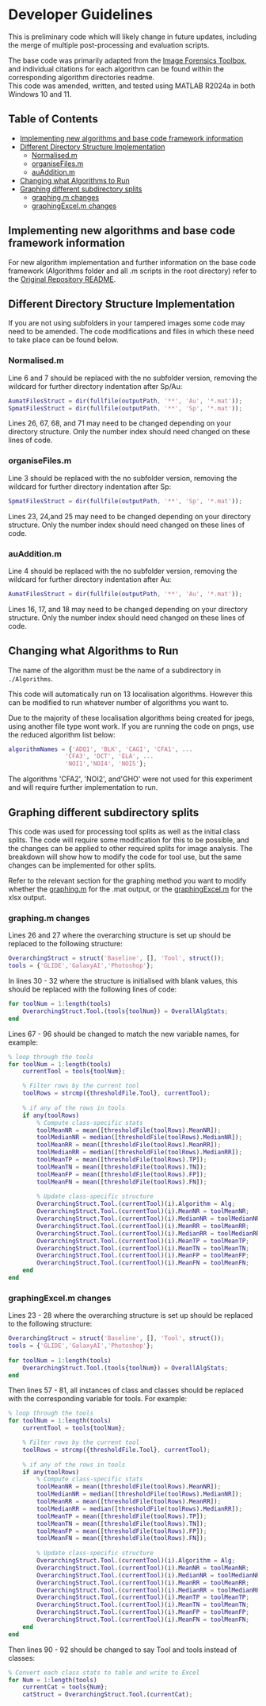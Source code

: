 # Developer Guidelines <!-- omit from toc -->

This is preliminary code which will likely change in future updates, including the merge of multiple post-processing and evaluation scripts.

The base code was primarily adapted from the [Image Forensics Toolbox](https://github.com/MKLab-ITI/image-forensics/blob/master/matlab_toolbox/), and individual citations for each algorithm can be found within the corresponding algorithm directories readme.  
This code was amended, written, and tested using MATLAB R2024a in both Windows 10 and 11.

## Table of Contents <!-- omit from toc -->
- [Implementing new algorithms and base code framework information](#implementing-new-algorithms-and-base-code-framework-information)
- [Different Directory Structure Implementation](#different-directory-structure-implementation)
  - [Normalised.m](#normalisedm)
  - [organiseFiles.m](#organisefilesm)
  - [auAddition.m](#auadditionm)
- [Changing what Algorithms to Run](#changing-what-algorithms-to-run)
- [Graphing different subdirectory splits](#graphing-different-subdirectory-splits)
  - [graphing.m changes](#graphingm-changes)
  - [graphingExcel.m changes](#graphingexcelm-changes)

## Implementing new algorithms and base code framework information
For new algorithm implementation and further information on the base code framework (Algorithms folder and all .m scripts in the root directory) refer to the [Original Repository README](Original_Repo_Readme.md). 

## Different Directory Structure Implementation
If you are not using subfolders in your tampered images some code may need to be amended. The code modifications and files in which these need to take place can be found below. 
### Normalised.m 
Line 6 and 7 should be replaced with the no subfolder version, removing the wildcard for further directory indentation after Sp/Au:
```Matlab
AumatFilesStruct = dir(fullfile(outputPath, '**', 'Au', '*.mat')); 
SpmatFilesStruct = dir(fullfile(outputPath, '**', 'Sp', '*.mat')); 
``` 

Lines 26, 67, 68, and 71 may need to be changed depending on your directory structure. Only the number index should need changed on these lines of code.

### organiseFiles.m
Line 3 should be replaced with the no subfolder version, removing the wildcard for further directory indentation after Sp:
```Matlab
SpmatFilesStruct = dir(fullfile(outputPath, '**', 'Sp', '*.mat')); 
``` 

Lines 23, 24,and 25 may need to be changed depending on your directory structure. Only the number index should need changed on these lines of code.

### auAddition.m
Line 4 should be replaced with the no subfolder version, removing the wildcard for further directory indentation after Au:
```Matlab
AumatFilesStruct = dir(fullfile(outputPath, '**', 'Au', '*.mat')); 
``` 

Lines 16, 17, and 18 may need to be changed depending on your directory structure. Only the number index should need changed on these lines of code.

## Changing what Algorithms to Run
The name of the algorithm must be the name of a subdirectory in `./Algorithms`.

This code will automatically run on 13 localisation algorithms. However this can be modified to run whatever number of algorithms you want to.

Due to the majority of these localisation algorithms being created for jpegs, using another file type wont work. If you are running the code on pngs, use the reduced algorithm list below:
```matlab
algorithmNames = {'ADQ1', 'BLK', 'CAGI', 'CFA1', ... 
                'CFA3', 'DCT', 'ELA', ...
                'NOI1','NOI4', 'NOI5'}; 
```

The algorithms 'CFA2', 'NOI2', and'GHO' were not used for this experiment and will require further implementation to run. 

## Graphing different subdirectory splits
This code was used for processing tool splits as well as the initial class splits. The code will require some modification for this to be possible, and the changes can be applied to other required splits for image analysis. The breakdown will show how to modify the code for tool use, but the same changes can be implemented for other splits.

Refer to the relevant section for the graphing method you want to modify whether the [graphing.m](#graphingm-changes) for the .mat output, or the [graphingExcel.m](#graphingexcelm-changes) for the xlsx output.

### graphing.m changes
Lines 26 and 27 where the overarching structure is set up should be replaced to the following structure:
```matlab
OverarchingStruct = struct('Baseline', [], 'Tool', struct());
tools = {'GLIDE','GalaxyAI','Photoshop'};
```

In lines 30 - 32 where the structure is initialised with blank values, this should be replaced with the following lines of code:
```matlab
for toolNum = 1:length(tools)
    OverarchingStruct.Tool.(tools{toolNum}) = OverallAlgStats;
end
```
Lines 67 - 96 should be changed to match the new variable names, for example:
```matlab 
% loop through the tools
for toolNum = 1:length(tools)
    currentTool = tools{toolNum};

    % Filter rows by the current tool
    toolRows = strcmp({thresholdFile.Tool}, currentTool);     
            
    % if any of the rows in tools
    if any(toolRows)
        % Compute class-specific stats
        toolMeanNR = mean([thresholdFile(toolRows).MeanNR]);
        toolMedianNR = median([thresholdFile(toolRows).MedianNR]);
        toolMeanRR = mean([thresholdFile(toolRows).MeanRR]);
        toolMedianRR = median([thresholdFile(toolRows).MedianRR]);
        toolMeanTP = mean([thresholdFile(toolRows).TP]);
        toolMeanTN = mean([thresholdFile(toolRows).TN]);
        toolMeanFP = mean([thresholdFile(toolRows).FP]);
        toolMeanFN = mean([thresholdFile(toolRows).FN]);
                
        % Update class-specific structure
        OverarchingStruct.Tool.(currentTool)(i).Algorithm = Alg;
        OverarchingStruct.Tool.(currentTool)(i).MeanNR = toolMeanNR;
        OverarchingStruct.Tool.(currentTool)(i).MedianNR = toolMedianNR;
        OverarchingStruct.Tool.(currentTool)(i).MeanRR = toolMeanRR;
        OverarchingStruct.Tool.(currentTool)(i).MedianRR = toolMedianRR;
        OverarchingStruct.Tool.(currentTool)(i).MeanTP = toolMeanTP;
        OverarchingStruct.Tool.(currentTool)(i).MeanTN = toolMeanTN;
        OverarchingStruct.Tool.(currentTool)(i).MeanFP = toolMeanFP;
        OverarchingStruct.Tool.(currentTool)(i).MeanFN = toolMeanFN;
    end
end
```

### graphingExcel.m changes
Lines 23 - 28 where the overarching structure is set up should be replaced to the following structure:
```matlab
OverarchingStruct = struct('Baseline', [], 'Tool', struct());
tools = {'GLIDE','GalaxyAI','Photoshop'};
    
for toolNum = 1:length(tools)
    OverarchingStruct.Tool.(tools{toolNum}) = OverallAlgStats;
end
```

Then lines 57 - 81, all instances of class and classes should be replaced with the corresponding variable for tools. For example:
```matlab
% loop through the tools
for toolNum = 1:length(tools)
    currentTool = tools{toolNum};

    % Filter rows by the current tool
    toolRows = strcmp({thresholdFile.Tool}, currentTool);     
            
    % if any of the rows in tools
    if any(toolRows)
        % Compute class-specific stats
        toolMeanNR = mean([thresholdFile(toolRows).MeanNR]);
        toolMedianNR = median([thresholdFile(toolRows).MedianNR]);
        toolMeanRR = mean([thresholdFile(toolRows).MeanRR]);
        toolMedianRR = median([thresholdFile(toolRows).MedianRR]);
        toolMeanTP = mean([thresholdFile(toolRows).TP]);
        toolMeanTN = mean([thresholdFile(toolRows).TN]);
        toolMeanFP = mean([thresholdFile(toolRows).FP]);
        toolMeanFN = mean([thresholdFile(toolRows).FN]);
                
        % Update class-specific structure
        OverarchingStruct.Tool.(currentTool)(i).Algorithm = Alg;
        OverarchingStruct.Tool.(currentTool)(i).MeanNR = toolMeanNR;
        OverarchingStruct.Tool.(currentTool)(i).MedianNR = toolMedianNR;
        OverarchingStruct.Tool.(currentTool)(i).MeanRR = toolMeanRR;
        OverarchingStruct.Tool.(currentTool)(i).MedianRR = toolMedianRR;
        OverarchingStruct.Tool.(currentTool)(i).MeanTP = toolMeanTP;
        OverarchingStruct.Tool.(currentTool)(i).MeanTN = toolMeanTN;
        OverarchingStruct.Tool.(currentTool)(i).MeanFP = toolMeanFP;
        OverarchingStruct.Tool.(currentTool)(i).MeanFN = toolMeanFN;
    end
end
```

Then lines 90 - 92 should be changed to say Tool and tools instead of classes:
```Matlab
% Convert each class stats to table and write to Excel
for Num = 1:length(tools)
    currentCat = tools{Num};
    catStruct = OverarchingStruct.Tool.(currentCat);
```
